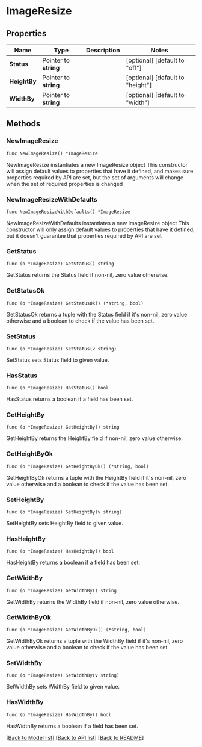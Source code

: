 # ImageResize

## Properties

Name | Type | Description | Notes
------------ | ------------- | ------------- | -------------
**Status** | Pointer to **string** |  | [optional] [default to "off"]
**HeightBy** | Pointer to **string** |  | [optional] [default to "height"]
**WidthBy** | Pointer to **string** |  | [optional] [default to "width"]

## Methods

### NewImageResize

`func NewImageResize() *ImageResize`

NewImageResize instantiates a new ImageResize object
This constructor will assign default values to properties that have it defined,
and makes sure properties required by API are set, but the set of arguments
will change when the set of required properties is changed

### NewImageResizeWithDefaults

`func NewImageResizeWithDefaults() *ImageResize`

NewImageResizeWithDefaults instantiates a new ImageResize object
This constructor will only assign default values to properties that have it defined,
but it doesn't guarantee that properties required by API are set

### GetStatus

`func (o *ImageResize) GetStatus() string`

GetStatus returns the Status field if non-nil, zero value otherwise.

### GetStatusOk

`func (o *ImageResize) GetStatusOk() (*string, bool)`

GetStatusOk returns a tuple with the Status field if it's non-nil, zero value otherwise
and a boolean to check if the value has been set.

### SetStatus

`func (o *ImageResize) SetStatus(v string)`

SetStatus sets Status field to given value.

### HasStatus

`func (o *ImageResize) HasStatus() bool`

HasStatus returns a boolean if a field has been set.

### GetHeightBy

`func (o *ImageResize) GetHeightBy() string`

GetHeightBy returns the HeightBy field if non-nil, zero value otherwise.

### GetHeightByOk

`func (o *ImageResize) GetHeightByOk() (*string, bool)`

GetHeightByOk returns a tuple with the HeightBy field if it's non-nil, zero value otherwise
and a boolean to check if the value has been set.

### SetHeightBy

`func (o *ImageResize) SetHeightBy(v string)`

SetHeightBy sets HeightBy field to given value.

### HasHeightBy

`func (o *ImageResize) HasHeightBy() bool`

HasHeightBy returns a boolean if a field has been set.

### GetWidthBy

`func (o *ImageResize) GetWidthBy() string`

GetWidthBy returns the WidthBy field if non-nil, zero value otherwise.

### GetWidthByOk

`func (o *ImageResize) GetWidthByOk() (*string, bool)`

GetWidthByOk returns a tuple with the WidthBy field if it's non-nil, zero value otherwise
and a boolean to check if the value has been set.

### SetWidthBy

`func (o *ImageResize) SetWidthBy(v string)`

SetWidthBy sets WidthBy field to given value.

### HasWidthBy

`func (o *ImageResize) HasWidthBy() bool`

HasWidthBy returns a boolean if a field has been set.


[[Back to Model list]](HOW-TO.md#documentation-for-models) [[Back to API list]](HOW-TO.md#documentation-for-api-endpoints) [[Back to README]](HOW-TO.md)


